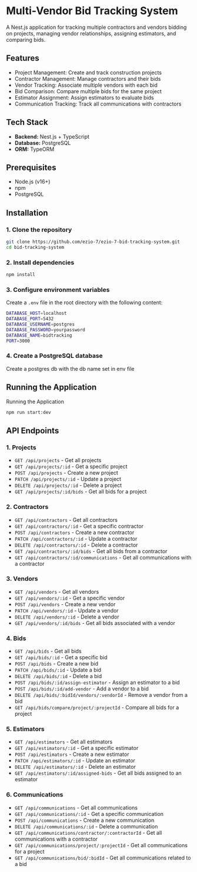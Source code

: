 # Multi-Vendor Bid Tracking System

A Nest.js application for tracking multiple contractors and vendors bidding on projects, managing vendor relationships, assigning estimators, and comparing bids.

## Features

- Project Management: Create and track construction projects
- Contractor Management: Manage contractors and their bids
- Vendor Tracking: Associate multiple vendors with each bid
- Bid Comparison: Compare multiple bids for the same project
- Estimator Assignment: Assign estimators to evaluate bids
- Communication Tracking: Track all communications with contractors

## Tech Stack

- **Backend:** Nest.js + TypeScript
- **Database:** PostgreSQL
- **ORM:** TypeORM

## Prerequisites

- Node.js (v16+)
- npm
- PostgreSQL

## Installation

### 1. Clone the repository

```bash
git clone https://github.com/ezio-7/ezio-7-bid-tracking-system.git
cd bid-tracking-system
```

### 2. Install dependencies

```bash
npm install
```

### 3. Configure environment variables

Create a `.env` file in the root directory with the following content:

```bash
DATABASE_HOST=localhost
DATABASE_PORT=5432
DATABASE_USERNAME=postgres
DATABASE_PASSWORD=yourpassword
DATABASE_NAME=bidtracking
PORT=3000
```

### 4. Create a PostgreSQL database

Create a postgres db with the db name set in env file

## Running the Application

Running the Application

```BASH
npm run start:dev
```

## API Endpoints

### 1. Projects

- `GET /api/projects` - Get all projects
- `GET /api/projects/:id` - Get a specific project
- `POST /api/projects` - Create a new project
- `PATCH /api/projects/:id` - Update a project
- `DELETE /api/projects/:id` - Delete a project
- `GET /api/projects/:id/bids` - Get all bids for a project

### 2. Contractors

- `GET /api/contractors` - Get all contractors
- `GET /api/contractors/:id` - Get a specific contractor
- `POST /api/contractors` - Create a new contractor
- `PATCH /api/contractors/:id` - Update a contractor
- `DELETE /api/contractors/:id` - Delete a contractor
- `GET /api/contractors/:id/bids` - Get all bids from a contractor
- `GET /api/contractors/:id/communications` - Get all communications with a contractor

### 3. Vendors

- `GET /api/vendors` - Get all vendors
- `GET /api/vendors/:id` - Get a specific vendor
- `POST /api/vendors` - Create a new vendor
- `PATCH /api/vendors/:id` - Update a vendor
- `DELETE /api/vendors/:id` - Delete a vendor
- `GET /api/vendors/:id/bids` - Get all bids associated with a vendor

### 4. Bids

- `GET /api/bids` - Get all bids
- `GET /api/bids/:id` - Get a specific bid
- `POST /api/bids` - Create a new bid
- `PATCH /api/bids/:id` - Update a bid
- `DELETE /api/bids/:id` - Delete a bid
- `POST /api/bids/:id/assign-estimator` - Assign an estimator to a bid
- `POST /api/bids/:id/add-vendor` - Add a vendor to a bid
- `DELETE /api/bids/:bidId/vendors/:vendorId` - Remove a vendor from a bid
- `GET /api/bids/compare/project/:projectId` - Compare all bids for a project

### 5. Estimators

- `GET /api/estimators` - Get all estimators
- `GET /api/estimators/:id` - Get a specific estimator
- `POST /api/estimators` - Create a new estimator
- `PATCH /api/estimators/:id` - Update an estimator
- `DELETE /api/estimators/:id` - Delete an estimator
- `GET /api/estimators/:id/assigned-bids` - Get all bids assigned to an estimator

### 6. Communications

- `GET /api/communications` - Get all communications
- `GET /api/communications/:id` - Get a specific communication
- `POST /api/communications` - Create a new communication
- `DELETE /api/communications/:id` - Delete a communication
- `GET /api/communications/contractor/:contractorId` - Get all communications with a contractor
- `GET /api/communications/project/:projectId` - Get all communications for a project
- `GET /api/communications/bid/:bidId` - Get all communications related to a bid
